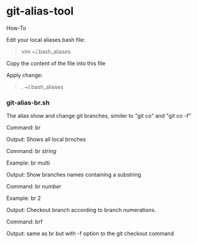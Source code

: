 # git-alias-tool
How-To

Edit your local aliases bash file:

> vim ~/.bash_aliases

Copy the content of the file into this file

Apply change: 

> . ~/.bash_aliases

### git-alias-br.sh ####
The alias show and change git branches, similer to "git co" and "git co -f"

Command: br

Output: Shows all local brnches

Command: br *string* 
  
  Example: br multi
  
  Output: Show branches names containing a substring

Command: br *number*
  
  Example: br 2
  
  Output: Checkout branch according to branch numerations.

Command: brf 

Output: same as br but with -f option to the git checkout command

